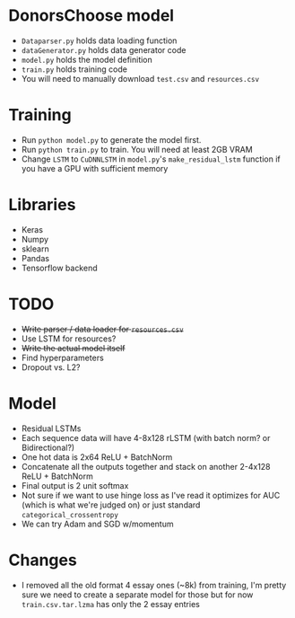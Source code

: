 # DonorsChoose model
- `Dataparser.py` holds data loading function
- `dataGenerator.py` holds data generator code
- `model.py` holds the model definition
- `train.py` holds training code
- You will need to manually download `test.csv` and `resources.csv`

# Training
- Run `python model.py` to generate the model first.
- Run `python train.py` to train. You will need at least 2GB VRAM
- Change `LSTM` to `CuDNNLSTM` in `model.py`'s `make_residual_lstm` function if you have a GPU with sufficient memory

# Libraries
- Keras
- Numpy
- sklearn
- Pandas
- Tensorflow backend
# TODO
- ~~Write parser / data loader for `resources.csv`~~
- Use LSTM for resources?
- ~~Write the actual model itself~~
- Find hyperparameters
- Dropout vs. L2?
# Model
- Residual LSTMs
- Each sequence data will have 4-8x128 rLSTM (with batch norm? or Bidirectional?)
- One hot data is 2x64 ReLU + BatchNorm
- Concatenate all the outputs together and stack on another 2-4x128 ReLU + BatchNorm
- Final output is 2 unit softmax
- Not sure if we want to use hinge loss as I've read it optimizes for AUC (which is what we're judged on) or just standard `categorical_crossentropy`
- We can try Adam and SGD w/momentum
# Changes
- I removed all the old format 4 essay ones (~8k) from training, I'm pretty sure we need to create a separate model for those but for now `train.csv.tar.lzma` has only the 2 essay entries
